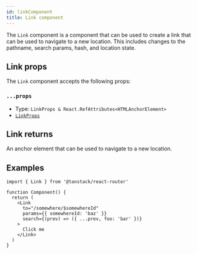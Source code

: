 ```yaml
---
id: linkComponent
title: Link component
---
```


The `Link` component is a component that can be used to create a link that can be used to navigate to a new location. This includes changes to the pathname, search params, hash, and location state.

## Link props

The `Link` component accepts the following props:

### `...props`

- Type: `LinkProps & React.RefAttributes<HTMLAnchorElement>`
- [`LinkProps`](./api/router/LinkPropsType)

## Link returns

An anchor element that can be used to navigate to a new location.

## Examples

```tsx
import { Link } from '@tanstack/react-router'

function Component() {
  return (
    <Link
      to="/somewhere/$somewhereId"
      params={{ somewhereId: 'baz' }}
      search={(prev) => ({ ...prev, foo: 'bar' })}
    >
      Click me
    </Link>
  )
}
```
